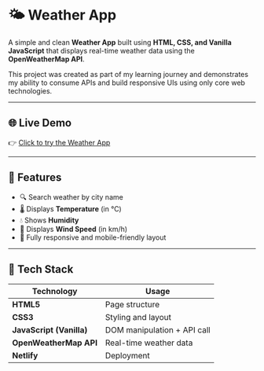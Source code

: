 # 🌤️ Weather App

A simple and clean **Weather App** built using **HTML, CSS, and Vanilla JavaScript** that displays real-time weather data using the **OpenWeatherMap API**.

This project was created as part of my learning journey and demonstrates my ability to consume APIs and build responsive UIs using only core web technologies.

---

## 🌐 Live Demo

👉 [Click to try the Weather App]([https://your-netlify-link.netlify.app](https://weather-app-janvi.netlify.app/))  

---

## 🔧 Features

- 🔍 Search weather by city name
- 🌡️ Displays **Temperature** (in °C)
- 💧 Shows **Humidity**
- 💨 Displays **Wind Speed** (in km/h)
- 📱 Fully responsive and mobile-friendly layout

---

## 🧪 Tech Stack

| Technology | Usage |
|------------|-------|
| **HTML5** | Page structure |
| **CSS3** | Styling and layout |
| **JavaScript (Vanilla)** | DOM manipulation + API call |
| **OpenWeatherMap API** | Real-time weather data |
| **Netlify** | Deployment |

